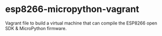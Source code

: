 # esp8266-micropython-vagrant
Vagrant file to build a virtual machine that can compile the ESP8266 open SDK &amp; MicroPython firmware.
